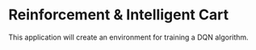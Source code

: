 # Reinforcement & Intelligent Cart

This application will create an environment for training a DQN algorithm.
